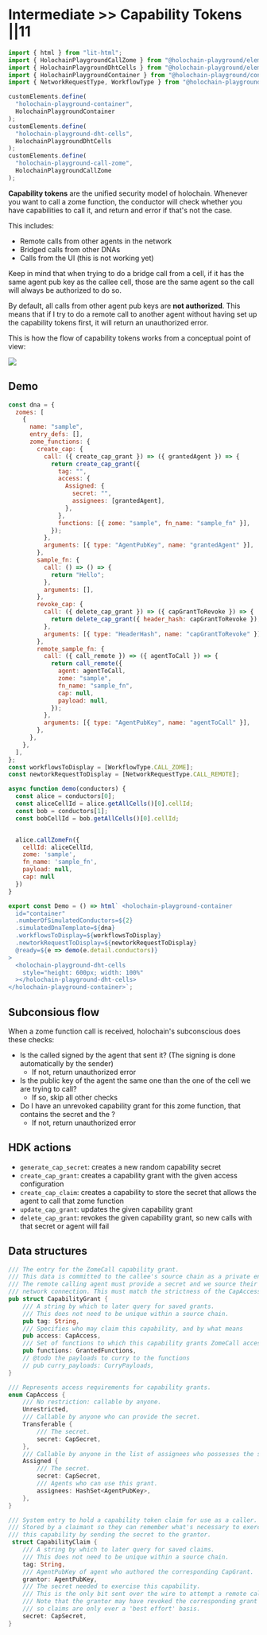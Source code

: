 # Intermediate >> Capability Tokens ||11

```js script
import { html } from "lit-html";
import { HolochainPlaygroundCallZome } from "@holochain-playground/elements/dist/elements/holochain-playground-call-zome";
import { HolochainPlaygroundDhtCells } from "@holochain-playground/elements/dist/elements/holochain-playground-dht-cells";
import { HolochainPlaygroundContainer } from "@holochain-playground/container";
import { NetworkRequestType, WorkflowType } from "@holochain-playground/core";

customElements.define(
  "holochain-playground-container",
  HolochainPlaygroundContainer
);
customElements.define(
  "holochain-playground-dht-cells",
  HolochainPlaygroundDhtCells
);
customElements.define(
  "holochain-playground-call-zome",
  HolochainPlaygroundCallZome
);
```

**Capability tokens** are the unified security model of holochain. Whenever you want to call a zome function, the conductor will check whether you have capabilities to call it, and return and error if that's not the case.

This includes:

- Remote calls from other agents in the network
- Bridged calls from other DNAs
- Calls from the UI (this is not working yet)

Keep in mind that when trying to do a bridge call from a cell, if it has the same agent pub key as the callee cell, those are the same agent so the call will always be authorized to do so.

By default, all calls from other agent pub keys are **not authorized**. This means that if I try to do a remote call to another agent without having set up the capability tokens first, it will return an unauthorized error.

This is how the flow of capability tokens works from a conceptual point of view:

![](/_assets/cap-tokens.png)

## Demo

```js story
const dna = {
  zomes: [
    {
      name: "sample",
      entry_defs: [],
      zome_functions: {
        create_cap: {
          call: ({ create_cap_grant }) => ({ grantedAgent }) => {
            return create_cap_grant({
              tag: "",
              access: {
                Assigned: {
                  secret: "",
                  assignees: [grantedAgent],
                },
              },
              functions: [{ zome: "sample", fn_name: "sample_fn" }],
            });
          },
          arguments: [{ type: "AgentPubKey", name: "grantedAgent" }],
        },
        sample_fn: {
          call: () => () => {
            return "Hello";
          },
          arguments: [],
        },
        revoke_cap: {
          call: ({ delete_cap_grant }) => ({ capGrantToRevoke }) => {
            return delete_cap_grant({ header_hash: capGrantToRevoke });
          },
          arguments: [{ type: "HeaderHash", name: "capGrantToRevoke" }],
        },
        remote_sample_fn: {
          call: ({ call_remote }) => ({ agentToCall }) => {
            return call_remote({
              agent: agentToCall,
              zome: "sample",
              fn_name: "sample_fn",
              cap: null,
              payload: null,
            });
          },
          arguments: [{ type: "AgentPubKey", name: "agentToCall" }],
        },
      },
    },
  ],
};
const workflowsToDisplay = [WorkflowType.CALL_ZOME];
const newtorkRequestToDisplay = [NetworkRequestType.CALL_REMOTE];

async function demo(conductors) {
  const alice = conductors[0];
  const aliceCellId = alice.getAllCells()[0].cellId;
  const bob = conductors[1];
  const bobCellId = bob.getAllCells()[0].cellId;


  alice.callZomeFn({
    cellId: aliceCellId,
    zome: 'sample',
    fn_name: 'sample_fn',
    payload: null,
    cap: null
  })
}

export const Demo = () => html` <holochain-playground-container
  id="container"
  .numberOfSimulatedConductors=${2}
  .simulatedDnaTemplate=${dna}
  .workflowsToDisplay=${workflowsToDisplay}
  .newtorkRequestToDisplay=${newtorkRequestToDisplay}
  @ready=${e => demo(e.detail.conductors)}
>
  <holochain-playground-dht-cells
    style="height: 600px; width: 100%"
  ></holochain-playground-dht-cells>
</holochain-playground-container>`;
```

## Subconsious flow

When a zome function call is received, holochain's subconscious does these checks:

- Is the called signed by the agent that sent it? (The signing is done automatically by the sender)
  - If not, return unauthorized error
- Is the public key of the agent the same one than the one of the cell we are trying to call?
  - If so, skip all other checks
- Do I have an unrevoked capability grant for this zome function, that contains the secret and the ?
  - If not, return unauthorized error

## HDK actions

- `generate_cap_secret`: creates a new random capability secret
- `create_cap_grant`: creates a capability grant with the given access configuration
- `create_cap_claim`: creates a capability to store the secret that allows the agent to call that zome function
- `update_cap_grant`: updates the given capability grant
- `delete_cap_grant`: revokes the given capability grant, so new calls with that secret or agent will fail

## Data structures

```rust
/// The entry for the ZomeCall capability grant.
/// This data is committed to the callee's source chain as a private entry.
/// The remote calling agent must provide a secret and we source their pubkey from the active
/// network connection. This must match the strictness of the CapAccess.
pub struct CapabilityGrant {
    /// A string by which to later query for saved grants.
    /// This does not need to be unique within a source chain.
    pub tag: String,
    /// Specifies who may claim this capability, and by what means
    pub access: CapAccess,
    /// Set of functions to which this capability grants ZomeCall access
    pub functions: GrantedFunctions,
    // @todo the payloads to curry to the functions
    // pub curry_payloads: CurryPayloads,
}

/// Represents access requirements for capability grants.
enum CapAccess {
    /// No restriction: callable by anyone.
    Unrestricted,
    /// Callable by anyone who can provide the secret.
    Transferable {
        /// The secret.
        secret: CapSecret,
    },
    /// Callable by anyone in the list of assignees who possesses the secret.
    Assigned {
        /// The secret.
        secret: CapSecret,
        /// Agents who can use this grant.
        assignees: HashSet<AgentPubKey>,
    },
}

/// System entry to hold a capability token claim for use as a caller.
/// Stored by a claimant so they can remember what's necessary to exercise
/// this capability by sending the secret to the grantor.
 struct CapabilityClaim {
    /// A string by which to later query for saved claims.
    /// This does not need to be unique within a source chain.
    tag: String,
    /// AgentPubKey of agent who authored the corresponding CapGrant.
    grantor: AgentPubKey,
    /// The secret needed to exercise this capability.
    /// This is the only bit sent over the wire to attempt a remote call.
    /// Note that the grantor may have revoked the corresponding grant since we received the claim
    /// so claims are only ever a 'best effort' basis.
    secret: CapSecret,
}

```
